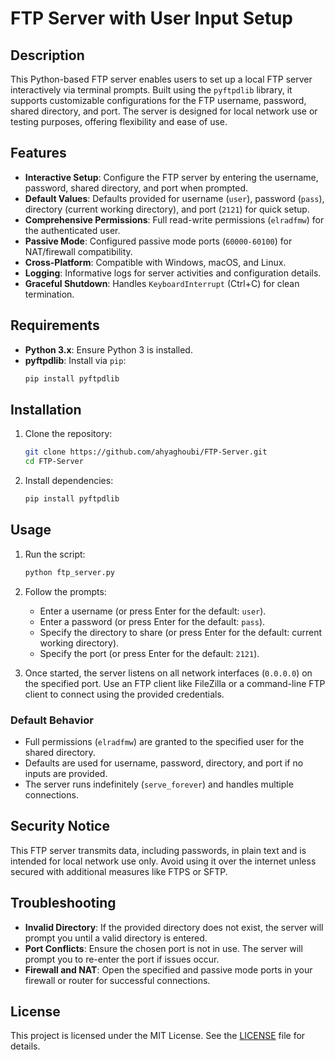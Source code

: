 # FTP Server with User Input Setup

## Description

This Python-based FTP server enables users to set up a local FTP server interactively via terminal prompts. Built using the `pyftpdlib` library, it supports customizable configurations for the FTP username, password, shared directory, and port. The server is designed for local network use or testing purposes, offering flexibility and ease of use.

## Features

- **Interactive Setup**: Configure the FTP server by entering the username, password, shared directory, and port when prompted.
- **Default Values**: Defaults provided for username (`user`), password (`pass`), directory (current working directory), and port (`2121`) for quick setup.
- **Comprehensive Permissions**: Full read-write permissions (`elradfmw`) for the authenticated user.
- **Passive Mode**: Configured passive mode ports (`60000-60100`) for NAT/firewall compatibility.
- **Cross-Platform**: Compatible with Windows, macOS, and Linux.
- **Logging**: Informative logs for server activities and configuration details.
- **Graceful Shutdown**: Handles `KeyboardInterrupt` (Ctrl+C) for clean termination.

## Requirements

- **Python 3.x**: Ensure Python 3 is installed.
- **pyftpdlib**: Install via `pip`:
  ```bash
  pip install pyftpdlib
  ```

## Installation

1. Clone the repository:
   ```bash
   git clone https://github.com/ahyaghoubi/FTP-Server.git
   cd FTP-Server
   ```

2. Install dependencies:
   ```bash
   pip install pyftpdlib
   ```

## Usage

1. Run the script:
   ```bash
   python ftp_server.py
   ```

2. Follow the prompts:
   - Enter a username (or press Enter for the default: `user`).
   - Enter a password (or press Enter for the default: `pass`).
   - Specify the directory to share (or press Enter for the default: current working directory).
   - Specify the port (or press Enter for the default: `2121`).

3. Once started, the server listens on all network interfaces (`0.0.0.0`) on the specified port. Use an FTP client like FileZilla or a command-line FTP client to connect using the provided credentials.

### Default Behavior

- Full permissions (`elradfmw`) are granted to the specified user for the shared directory.
- Defaults are used for username, password, directory, and port if no inputs are provided.
- The server runs indefinitely (`serve_forever`) and handles multiple connections.

## Security Notice

This FTP server transmits data, including passwords, in plain text and is intended for local network use only. Avoid using it over the internet unless secured with additional measures like FTPS or SFTP.

## Troubleshooting

- **Invalid Directory**: If the provided directory does not exist, the server will prompt you until a valid directory is entered.
- **Port Conflicts**: Ensure the chosen port is not in use. The server will prompt you to re-enter the port if issues occur.
- **Firewall and NAT**: Open the specified and passive mode ports in your firewall or router for successful connections.

## License

This project is licensed under the MIT License. See the [LICENSE](LICENSE) file for details.
